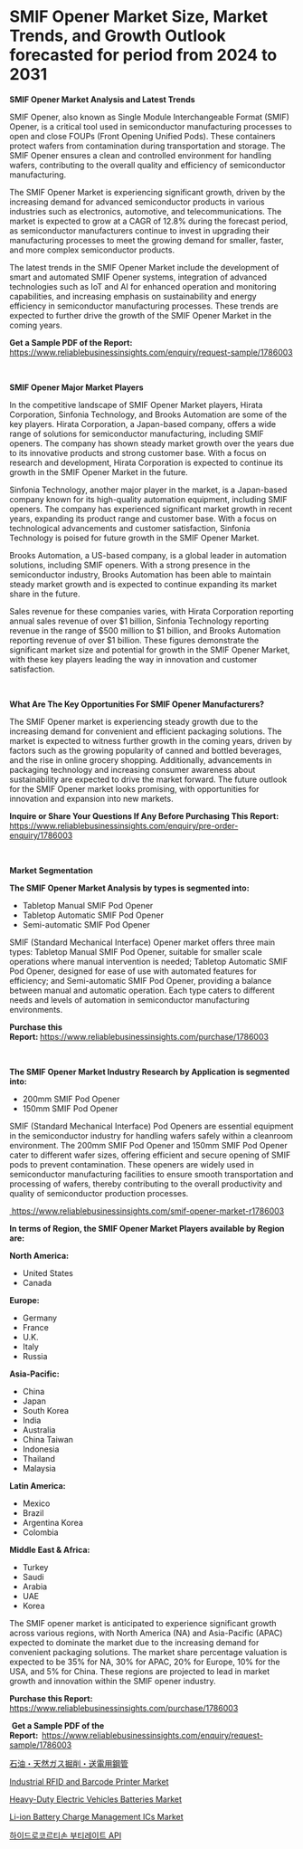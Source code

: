 <p><h1>SMIF Opener Market Size, Market Trends, and Growth Outlook forecasted for period from 2024 to 2031</h1></p><p><strong>SMIF Opener Market Analysis and Latest Trends</strong></p>
<p><p>SMIF Opener, also known as Single Module Interchangeable Format (SMIF) Opener, is a critical tool used in semiconductor manufacturing processes to open and close FOUPs (Front Opening Unified Pods). These containers protect wafers from contamination during transportation and storage. The SMIF Opener ensures a clean and controlled environment for handling wafers, contributing to the overall quality and efficiency of semiconductor manufacturing.</p><p>The SMIF Opener Market is experiencing significant growth, driven by the increasing demand for advanced semiconductor products in various industries such as electronics, automotive, and telecommunications. The market is expected to grow at a CAGR of 12.8% during the forecast period, as semiconductor manufacturers continue to invest in upgrading their manufacturing processes to meet the growing demand for smaller, faster, and more complex semiconductor products.</p><p>The latest trends in the SMIF Opener Market include the development of smart and automated SMIF Opener systems, integration of advanced technologies such as IoT and AI for enhanced operation and monitoring capabilities, and increasing emphasis on sustainability and energy efficiency in semiconductor manufacturing processes. These trends are expected to further drive the growth of the SMIF Opener Market in the coming years.</p></p>
<p><strong>Get a Sample PDF of the Report:&nbsp;</strong> <a href="https://www.reliablebusinessinsights.com/enquiry/request-sample/1786003">https://www.reliablebusinessinsights.com/enquiry/request-sample/1786003</a></p>
<p>&nbsp;</p>
<p><strong>SMIF Opener Major Market Players</strong></p>
<p><p>In the competitive landscape of SMIF Opener Market players, Hirata Corporation, Sinfonia Technology, and Brooks Automation are some of the key players. Hirata Corporation, a Japan-based company, offers a wide range of solutions for semiconductor manufacturing, including SMIF openers. The company has shown steady market growth over the years due to its innovative products and strong customer base. With a focus on research and development, Hirata Corporation is expected to continue its growth in the SMIF Opener Market in the future.</p><p>Sinfonia Technology, another major player in the market, is a Japan-based company known for its high-quality automation equipment, including SMIF openers. The company has experienced significant market growth in recent years, expanding its product range and customer base. With a focus on technological advancements and customer satisfaction, Sinfonia Technology is poised for future growth in the SMIF Opener Market.</p><p>Brooks Automation, a US-based company, is a global leader in automation solutions, including SMIF openers. With a strong presence in the semiconductor industry, Brooks Automation has been able to maintain steady market growth and is expected to continue expanding its market share in the future.</p><p>Sales revenue for these companies varies, with Hirata Corporation reporting annual sales revenue of over $1 billion, Sinfonia Technology reporting revenue in the range of $500 million to $1 billion, and Brooks Automation reporting revenue of over $1 billion. These figures demonstrate the significant market size and potential for growth in the SMIF Opener Market, with these key players leading the way in innovation and customer satisfaction.</p></p>
<p>&nbsp;</p>
<p><strong>What Are The Key Opportunities For SMIF Opener Manufacturers?</strong></p>
<p><p>The SMIF Opener market is experiencing steady growth due to the increasing demand for convenient and efficient packaging solutions. The market is expected to witness further growth in the coming years, driven by factors such as the growing popularity of canned and bottled beverages, and the rise in online grocery shopping. Additionally, advancements in packaging technology and increasing consumer awareness about sustainability are expected to drive the market forward. The future outlook for the SMIF Opener market looks promising, with opportunities for innovation and expansion into new markets.</p></p>
<p><strong>Inquire or Share Your Questions If Any Before Purchasing This Report:</strong> <a href="https://www.reliablebusinessinsights.com/enquiry/pre-order-enquiry/1786003">https://www.reliablebusinessinsights.com/enquiry/pre-order-enquiry/1786003</a></p>
<p>&nbsp;</p>
<p><strong>Market Segmentation</strong></p>
<p><strong>The SMIF Opener Market Analysis by types is segmented into:</strong></p>
<p><ul><li>Tabletop Manual SMIF Pod Opener</li><li>Tabletop Automatic SMIF Pod Opener</li><li>Semi-automatic SMIF Pod Opener</li></ul></p>
<p><p>SMIF (Standard Mechanical Interface) Opener market offers three main types: Tabletop Manual SMIF Pod Opener, suitable for smaller scale operations where manual intervention is needed; Tabletop Automatic SMIF Pod Opener, designed for ease of use with automated features for efficiency; and Semi-automatic SMIF Pod Opener, providing a balance between manual and automatic operation. Each type caters to different needs and levels of automation in semiconductor manufacturing environments.</p></p>
<p><strong>Purchase this Report:&nbsp;</strong><a href="https://www.reliablebusinessinsights.com/purchase/1786003">https://www.reliablebusinessinsights.com/purchase/1786003</a></p>
<p>&nbsp;</p>
<p><strong>The SMIF Opener Market Industry Research by Application is segmented into:</strong></p>
<p><ul><li>200mm SMIF Pod Opener</li><li>150mm SMIF Pod Opener</li></ul></p>
<p><p>SMIF (Standard Mechanical Interface) Pod Openers are essential equipment in the semiconductor industry for handling wafers safely within a cleanroom environment. The 200mm SMIF Pod Opener and 150mm SMIF Pod Opener cater to different wafer sizes, offering efficient and secure opening of SMIF pods to prevent contamination. These openers are widely used in semiconductor manufacturing facilities to ensure smooth transportation and processing of wafers, thereby contributing to the overall productivity and quality of semiconductor production processes.</p></p>
<p><a href="https://www.reliablebusinessinsights.com/smif-opener-market-r1786003">&nbsp;https://www.reliablebusinessinsights.com/smif-opener-market-r1786003</a></p>
<p><strong>In terms of Region, the SMIF Opener Market Players available by Region are:</strong></p>
<p>
    <p> <strong> North America: </strong>
        <ul>
            <li>United States</li>
            <li>Canada</li>
        </ul>
        </p> 
    <p> <strong> Europe: </strong>
        <ul>
            <li>Germany</li>
            <li>France</li>
            <li>U.K.</li>
            <li>Italy</li>
            <li>Russia</li>
        </ul>
        </p> 
    <p> <strong> Asia-Pacific: </strong>
        <ul>
            <li>China</li>
            <li>Japan</li>
            <li>South Korea</li>
            <li>India</li>
            <li>Australia</li>
            <li>China Taiwan</li>
            <li>Indonesia</li>
            <li>Thailand</li>
            <li>Malaysia</li>
        </ul>
        </p> 
    <p> <strong> Latin America: </strong>
        <ul>
            <li>Mexico</li>
            <li>Brazil</li>
            <li>Argentina Korea</li>
            <li>Colombia</li>
        </ul>
        </p> 
    <p> <strong> Middle East & Africa: </strong>
        <ul>
            <li>Turkey</li>
            <li>Saudi</li>
            <li>Arabia</li>
            <li>UAE</li>
            <li>Korea</li>
        </ul>
    </p>
    </p>
<p><p>The SMIF opener market is anticipated to experience significant growth across various regions, with North America (NA) and Asia-Pacific (APAC) expected to dominate the market due to the increasing demand for convenient packaging solutions. The market share percentage valuation is expected to be 35% for NA, 30% for APAC, 20% for Europe, 10% for the USA, and 5% for China. These regions are projected to lead in market growth and innovation within the SMIF opener industry.</p></p>
<p><strong>Purchase this Report: </strong><a href="https://www.reliablebusinessinsights.com/purchase/1786003">https://www.reliablebusinessinsights.com/purchase/1786003</a></p>
<p>&nbsp;<strong>Get a Sample PDF of the Report:&nbsp;&nbsp;</strong><a href="https://www.reliablebusinessinsights.com/enquiry/request-sample/1786003">https://www.reliablebusinessinsights.com/enquiry/request-sample/1786003</a></p>
<p><strong></strong></p>
<p><p><a href="https://medium.com/@annchovey1988/%E7%9F%B3%E6%B2%B9%E3%81%8A%E3%82%88%E3%81%B3%E5%A4%A9%E7%84%B6%E3%82%AC%E3%82%B9%E3%81%AE%E6%8E%98%E5%89%8A%E3%81%8A%E3%82%88%E3%81%B3%E8%BC%B8%E9%80%81%E7%94%A8%E9%8B%BC%E7%AE%A1%E3%81%AE%E5%B8%82%E5%A0%B4%E8%A6%8F%E6%A8%A1%E3%81%A8%E5%B8%82%E5%A0%B4%E5%8B%95%E5%90%91-%E5%AE%8C%E5%85%A8%E3%81%AA%E7%94%A3%E6%A5%AD%E6%A6%82%E8%A6%81-2024%E5%B9%B4%E3%81%8B%E3%82%892031%E5%B9%B4%E3%81%BE%E3%81%A7-d2d1c193768a">石油・天然ガス掘削・送電用鋼管</a></p><p><a href="https://issuu.com/reportprime-2/docs/industrial-rfid-and-barcode-printer-market-size-20">Industrial RFID and Barcode Printer Market</a></p><p><a href="https://www.linkedin.com/pulse/heavy-duty-electric-vehicles-batteries-market-outlook-industry-vmbhc">Heavy-Duty Electric Vehicles Batteries Market</a></p><p><a href="https://github.com/sonuprakash1/Market-Research-Report-List-3/blob/main/li-ion-battery-charge-management-ics-market.md">Li-ion Battery Charge Management ICs Market</a></p><p><a href="https://medium.com/@ishacian.georges/%ED%95%98%EC%9D%B4%EB%93%9C%EB%A1%9C%EC%BD%94%EB%A5%B4%ED%8B%B0%EC%86%90%EB%B6%80%ED%8B%B0%EB%A0%88%EC%9D%B4%ED%8A%B8-api-%EC%8B%9C%EC%9E%A5-%EA%B7%9C%EB%AA%A8-%EC%97%B0%ED%8F%89%EA%B7%A0-%EC%84%B1%EC%9E%A5%EB%A5%A0-%EA%B8%B0%EB%8F%99-2024-2030-ade930cf298c">하이드로코르티손 부티레이트 API</a></p></p>